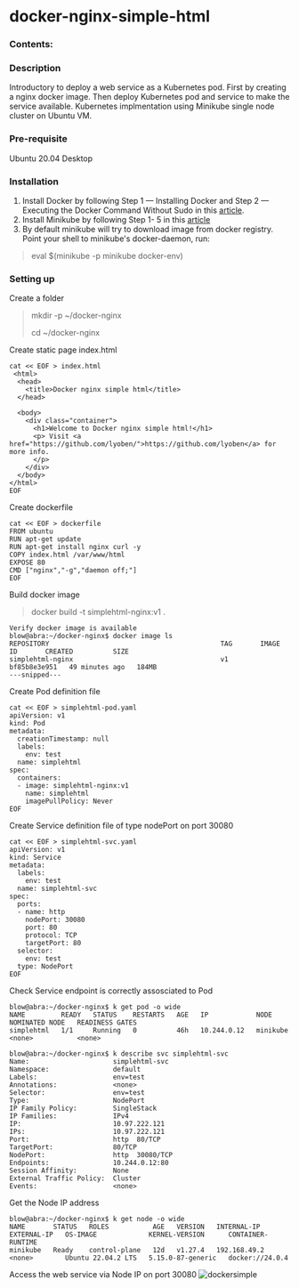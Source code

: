 # docker-nginx-simple-html

### Contents:

### Description
Introductory to deploy a web service as a Kubernetes pod. First by creating a nginx docker image. Then deploy Kubernetes pod and service to make the service available. Kubernetes implmentation using Minikube single node cluster on Ubuntu VM.

### Pre-requisite
Ubuntu 20.04 Desktop

### Installation
1. Install Docker by following Step 1 — Installing Docker and Step 2 — Executing the Docker Command Without Sudo in this [article](https://www.digitalocean.com/community/tutorials/how-to-install-and-use-docker-on-ubuntu-20-04/).
2. Install Minikube by following Step 1- 5 in this [article](https://www.linuxtechi.com/how-to-install-minikube-on-ubuntu/)
3. By default minikube will try to download image from docker registry. Point your shell to minikube's docker-daemon, run:
>eval $(minikube -p minikube docker-env)

### Setting up
Create a folder
> mkdir -p ~/docker-nginx
>
> cd ~/docker-nginx

Create static page index.html
```
cat << EOF > index.html
 <html>
  <head>
    <title>Docker nginx simple html</title>
  </head>

  <body>
    <div class="container">
      <h1>Welcome to Docker nginx simple html!</h1>
      <p> Visit <a href="https://github.com/lyoben/">https://github.com/lyoben</a> for more info.
      </p>
    </div>
  </body>
</html>
EOF
```

Create dockerfile
```
cat << EOF > dockerfile
FROM ubuntu
RUN apt-get update
RUN apt-get install nginx curl -y
COPY index.html /var/www/html
EXPOSE 80
CMD ["nginx","-g","daemon off;"]
EOF
```
Build docker image
> docker build -t simplehtml-nginx:v1 .
```
Verify docker image is available
blow@abra:~/docker-nginx$ docker image ls
REPOSITORY                                           TAG       IMAGE ID       CREATED          SIZE
simplehtml-nginx                                     v1        bf85b8e3e951   49 minutes ago   184MB
---snipped---
```
Create Pod definition file
```
cat << EOF > simplehtml-pod.yaml
apiVersion: v1
kind: Pod
metadata:
  creationTimestamp: null
  labels:
    env: test
  name: simplehtml
spec:
  containers:
  - image: simplehtml-nginx:v1
    name: simplehtml
    imagePullPolicy: Never
EOF
```
Create Service definition file of type nodePort on port 30080
```
cat << EOF > simplehtml-svc.yaml
apiVersion: v1
kind: Service
metadata:
  labels:
    env: test
  name: simplehtml-svc
spec:
  ports:
  - name: http
    nodePort: 30080
    port: 80
    protocol: TCP
    targetPort: 80
  selector:
    env: test
  type: NodePort
EOF
```
Check Service endpoint is correctly assosciated to Pod

```
blow@abra:~/docker-nginx$ k get pod -o wide
NAME         READY   STATUS    RESTARTS   AGE   IP            NODE       NOMINATED NODE   READINESS GATES
simplehtml   1/1     Running   0          46h   10.244.0.12   minikube   <none>           <none>

blow@abra:~/docker-nginx$ k describe svc simplehtml-svc 
Name:                     simplehtml-svc
Namespace:                default
Labels:                   env=test
Annotations:              <none>
Selector:                 env=test
Type:                     NodePort
IP Family Policy:         SingleStack
IP Families:              IPv4
IP:                       10.97.222.121
IPs:                      10.97.222.121
Port:                     http  80/TCP
TargetPort:               80/TCP
NodePort:                 http  30080/TCP
Endpoints:                10.244.0.12:80
Session Affinity:         None
External Traffic Policy:  Cluster
Events:                   <none>
```
Get the Node IP address
```
blow@abra:~/docker-nginx$ k get node -o wide
NAME       STATUS   ROLES           AGE   VERSION   INTERNAL-IP    EXTERNAL-IP   OS-IMAGE             KERNEL-VERSION      CONTAINER-RUNTIME
minikube   Ready    control-plane   12d   v1.27.4   192.168.49.2   <none>        Ubuntu 22.04.2 LTS   5.15.0-87-generic   docker://24.0.4
```
Access the web service via Node IP on port 30080
![dockersimple](https://github.com/lyoben/docker_nginx_simplehtml/assets/81006481/b586a787-fdb2-44ed-9013-04f6ef9c0b13)



